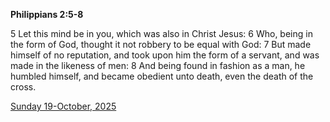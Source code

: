 **Philippians 2:5-8**

5 Let this mind be in you, which was also in Christ Jesus: 6 Who, being in the form of God, thought it not robbery to be equal with God: 7 But made himself of no reputation, and took upon him the form of a servant, and was made in the likeness of men: 8 And being found in fashion as a man, he humbled himself, and became obedient unto death, even the death of the cross.

[Sunday 19-October, 2025](https://getbible.life/kjv/Philippians/2/5-8)
